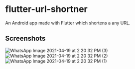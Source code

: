 # flutter-url-shortner
An Android app made with Flutter which shortens a any URL.

## Screenshots
![WhatsApp Image 2021-04-19 at 2 20 32 PM (3)](https://user-images.githubusercontent.com/42739897/115209260-0f6e2e00-a11b-11eb-93ae-8d5e9415bd3f.jpeg)
![WhatsApp Image 2021-04-19 at 2 20 32 PM (2)](https://user-images.githubusercontent.com/42739897/115209369-26148500-a11b-11eb-95d4-ad48de57c0d3.jpeg)
![WhatsApp Image 2021-04-19 at 2 20 32 PM (1)](https://user-images.githubusercontent.com/42739897/115209373-26ad1b80-a11b-11eb-825a-11e0208baf02.jpeg)


 

